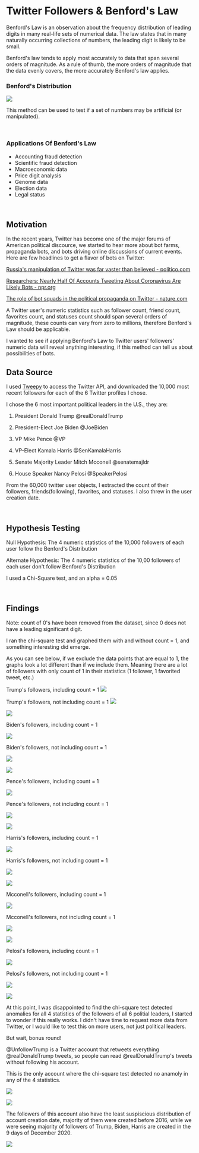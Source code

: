 # Twitter Followers & Benford's Law 


Benford's Law is an observation about the frequency distribution of leading digits in many real-life sets of numerical data. The law states that in many naturally occurring collections of numbers, the leading digit is likely to be small.

Benford's law tends to apply most accurately to data that span several orders of magnitude. As a rule of thumb, the more orders of magnitude that the data evenly covers, the more accurately Benford's law applies. 

### Benford's Distribution
![](image/slides/benford_dist.png)

This method can be used to test if a set of numbers may be artificial (or manipulated).

<br/>

### Applications Of Benford's Law
* Accounting fraud detection
* Scientific fraud detection
* Macroeconomic data
* Price digit analysis
* Genome data
* Election data
* Legal status

<br/>

## Motivation
In the recent years, Twitter has become one of the major forums of American political discource, we started to hear more about bot farms, propaganda bots, and bots driving online discussions of current events. Here are few headlines to get a flavor of bots on Twitter:

[Russia's manipulation of Twitter was far vaster than believed - politico.com](https://www.politico.com/story/2019/06/05/study-russia-cybersecurity-twitter-1353543)

[Researchers: Nearly Half Of Accounts Tweeting About Coronavirus Are Likely Bots - npr.org](https://www.npr.org/sections/coronavirus-live-updates/2020/05/20/859814085/researchers-nearly-half-of-accounts-tweeting-about-coronavirus-are-likely-bots)

[The role of bot squads in the political propaganda on Twitter - nature.com](https://www.nature.com/articles/s42005-020-0340-4)

A Twitter user's numeric statistics such as follower count, friend count, favorites count, and statuses count should span several orders of magnitude, these counts can vary from zero to millions, therefore Benford's Law should be applicable. 

I wanted to see if applying Benford's Law to Twitter users' followers' numeric data will reveal anything interesting, if this method can tell us about possibilities of bots. 

## Data Source 

I used [Tweepy](https://www.tweepy.org/) to access the Twitter API, and downloaded the 10,000 most recent followers for each of the 6 Twitter profiles I chose. 

I chose the 6 most important political leaders in the U.S., they are:

1. President Donald Trump @realDonaldTrump 

2. President-Elect Joe Biden @JoeBiden

3. VP Mike Pence @VP

4. VP-Elect Kamala Harris @SenKamalaHarris

5. Senate Majority Leader Mitch Mcconell @senatemajldr

6. House Speaker Nancy Pelosi @SpeakerPelosi

From the 60,000 twitter user objects, I extracted the count of their followers, friends(following), favorites, and statuses. I also threw in the user creation date. 

<br/>

## Hypothesis Testing

Null Hypothesis: The 4 numeric statistics of the 10,000 followers of each user follow the Benford's Distribution

Alternate Hypothesis: The 4 numeric statistics of the 10,00 followers of each user don't follow Benford's Distribution

I used a Chi-Square test, and an alpha = 0.05

<br/>

## Findings
Note: count of 0's have been removed from the dataset, since 0 does not have a leading significant digit. 

I ran the chi-square test and graphed them with and without count = 1, and something interesting did emerge. 

As you can see below, if we exclude the data points that are equal to 1, the graphs look a lot different than if we include them. Meaning there are a lot of followers with only count of 1 in their statistics (1 follower, 1 favorited tweet, etc.)

Trump's followers, including count = 1
![](image/realDonaldTrump_include_1.png)

Trump's followers, not including count = 1
![](image/realDonaldTrump_ignore_1.png)

![](image/creation_date/realDonaldTrump_followers_creation_date.png)

Biden's followers, including count = 1

![](image/JoeBiden_include_1.png)

Biden's followers, not including count = 1

![](image/JoeBiden_ignore_1.png)


![](image/creation_date/JoeBiden_followers_creation_date.png)


Pence's followers, including count = 1

![](image/VP_include_1.png)

Pence's followers, not including count = 1

![](image/VP_ignore_1.png)


![](image/creation_date/VP_followers_creation_date.png)


Harris's followers, including count = 1

![](image/SenKamalaHarris_include_1.png)

Harris's followers, not including count = 1

![](image/SenKamalaHarris_ignore_1.png)

![](image/creation_date/SenKamalaHarris_followers_creation_date.png)


Mcconell's followers, including count = 1

![](image/senatemajldr_include_1.png)

Mcconell's followers, not including count = 1

![](image/senatemajldr_ignore_1.png)

![](image/creation_date/senatemajldr_followers_creation_date.png)


Pelosi's followers, including count = 1

![](image/SpeakerPelosi_include_1.png)

Pelosi's followers, not including count = 1

![](image/SpeakerPelosi_ignore_1.png)


![](image/creation_date/SpeakerPelosi_followers_creation_date.png)


At this point, I was disappointed to find the chi-square test detected anomalies for all 4 statistics of the followers of all 6 politial leaders, I started to wonder if this really works. I didn't have time to request more data from Twitter, or I would like to test this on more users, not just political leaders. 



But wait, bonus round! 

@UnfollowTrump is a Twitter account that retweets everything @realDonaldTrump tweets, so people can read @realDonaldTrump's tweets without following his account. 

This is the only account where the chi-square test detected no anamoly in any of the 4 statistics. 

![](image/UnfollowTrump_include_1.png)

![](UnfollowTrump_followers_ignore_1.png)

The followers of this account also have the least suspiscious distribution of account creation date, majority of them were created before 2016, while we were seeing majority of followers of Trump, Biden, Harris are created in the 9 days of December 2020.

![](image/creation_date/UnfollowTrump_followers_creation_date.png)
